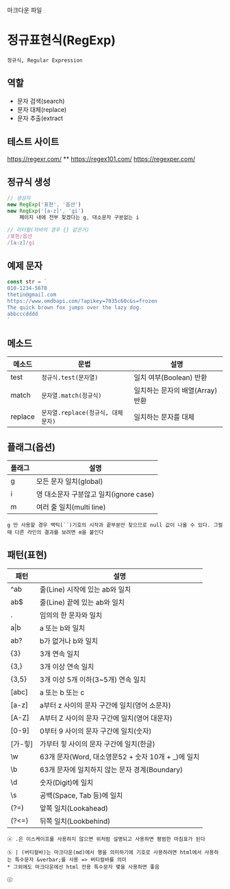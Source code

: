 마크다운 파일

# 정규표현식(RegExp)
    정규식, Regular Expression


## 역할
- 문자 검색(search)
- 문자 대체(replace)
- 문자 추출(extract


## 테스트 사이트

https://regexr.com/ **
https://regex101.com/
https://regexper.com/



## 정규식 생성

```js
// 생성자
new RegExp('표현', '옵션')
new RegExp('[a-z]', 'gi')
    페이지 내에 전부 찾겠다는 g, 대소문자 구분없는 i

// 리터럴(자바의 경우 {} 같은거)
/표현/옵션
/[a-z]/gi

```


## 예제 문자

```js
const str = `
010-1234-5678
thetin@gmail.com
https://www.omdbapi.com/?apikey=7035c60c&s=frozen
The quick brown fox jumps over the lazy dog.
abbcccdddd
`
```


## 메소드

메소드 | 문법 | 설명
--|--|--
test | `정규식.test(문자열)` | 일치 여부(Boolean) 반환
match | `문자열.match(정규식)` | 일치하는 문자의 배열(Array) 반환
replace | `문자열.replace(정규식, 대체문자)` | 일치하는 문자를 대체


## 플래그(옵션)

플래그 | 설명
--|--
g | 모든 문자 일치(global)
i | 영 대소문자 구분않고 일치(ignore case)
m | 여러 줄 일치(multi line)
    g 만 사용할 경우 백틱(``)기호의 시작과 끝부분만 찾으므로 null 값이 나올 수 있다. 그럴때 다른 라인의 결과를 보려면 m을 붙인다


## 패턴(표현)

패턴 | 설명
--|--
^ab | 줄(Line) 시작에 있는 ab와 일치
ab$ | 줄(Line) 끝에 있는 ab와 일치
. | 임의의 한 문자와 일치
a&verbar;b | a 또는 b와 일치
ab? | b가 없거나 b와 일치
{3} | 3개 연속 일치
{3,} | 3개 이상 연속 일치
{3,5} | 3개 이상 5개 이하(3~5개) 연속 일치
[abc] | a 또는 b 또는 c
[a-z] | a부터 z 사이의 문자 구간에 일치(영어 소문자)
[A-Z] | A부터 Z 사이의 문자 구간에 일치(영어 대문자)
[0-9] | 0부터 9 사이의 문자 구간에 일치(숫자)
[가-힣] | 가부터 힣 사이의 문자 구간에 일치(한글)
\w | 63개 문자(Word, 대소영문52 + 숫자 10개 + _)에 일치
\b | 63개 문자에 일치하지 않는 문자 경계(Boundary)
\d | 숫자(Digit)에 일치
\s | 공백(Space, Tab 등)에 일치
(?=) | 앞쪽 일치(Lookahead)
(?<=) | 뒤쪽 일치(Lookbehind)

    ⓐ .은 이스케이프를 사용하지 않으면 위처럼 설명되고 사용하면 평범한 마침표가 된다

    ⓑ | (버티컬바)는 마크다운(md)에서 행을 의미하기에 기호로 사용하려면 html에서 사용하는 특수문자 &verbar;를 사용 => 버티컬바를 의미
    * 그외에도 마크다운에선 html 전용 특수문자 몇을 사용하면 좋음

    ⓒ 

